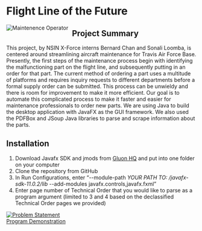 # Flight Line of the Future

<img src="https://www.stripes.com/polopoly_fs/1.567693.1549556653!/image/image.jpg_gen/derivatives/landscape_900/image.jpg"
     alt="Maintenence Operator"
     style="float: left; margin-right: 10px;" />
     

## Project Summary
This project, by NSIN X-Force interns Bernard Chan and Sonali Loomba, is centered around streamlining aircraft maintenance for Travis Air Force Base. Presently, the first steps of the maintenance process begin with identifying the malfunctioning part on the flight line, and subsequently putting in an order for that part. The current method of ordering a part uses a multitude of platforms and requires inquiry requests to different departments before a formal supply order can be submitted. This process can be unwieldy and there is room for improvement to make it more efficient. Our goal is to automate this complicated process to make it faster and easier for maintenance professionals to order new parts. We are using Java to build the desktop application with JavaFX as the GUI framework. We also used the PDFBox and JSoup Java libraries to parse and scrape information about the parts. 


     
## Installation
1. Download Javafx SDK and jmods from [Gluon HQ]( https://gluonhq.com/products/javafx/) and put into one folder on your computer
2. Clone the repository from GitHub
3. In Run Configurations, enter “--module-path *YOUR PATH TO: /javafx-sdk-11.0.2/lib* --add-modules javafx.controls,javafx.fxml”
4. Enter page number of Technical Order that you would like to parse as a program argument (limited to 3 and 4 based on the declassified Technical Order pages we provided)


     
     
[![Problem Statement](http://img.youtube.com/vi/L2CiMDEHdH8/0.jpg)](https://youtu.be/L2CiMDEHdH8 "Problem Statement")
<br  />
[Program Demonstration]( https://youtu.be/r6b1EaxC-VU)
